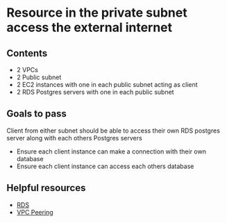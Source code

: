# Resource in the private subnet access the external internet

## Contents

* 2 VPCs
* 2 Public subnet
* 2 EC2 instances with one in each public subnet acting as client
* 2 RDS Postgres servers with one in each public subnet

## Goals to pass

Client from either subnet should be able to access their own RDS postgres server along with each others Postgres servers
  * Ensure each client instance can make a connection with their own database
  * Ensure each client instance can access each others database

## Helpful resources
* [RDS](https://aws.amazon.com/rds/postgresql/)
* [VPC Peering](http://docs.aws.amazon.com/AmazonVPC/latest/PeeringGuide/Welcome.html)
